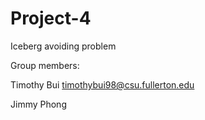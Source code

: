 # Project-4
Iceberg avoiding problem

Group members:

Timothy Bui timothybui98@csu.fullerton.edu

Jimmy Phong 
